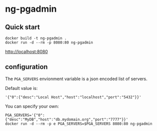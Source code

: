 # ng-pgadmin

## Quick start
```
docker build -t ng-pgadmin .
docker run -d --rm -p 8080:80 ng-pgadmin
```
<http://localhost:8080>

## configuration

The `PGA_SERVERS` envionment variable is a json encoded list of servers.

Default value is:
```
'{"0":{"desc":"Local Host","host":"localhost","port":"5432"}}'
```

You can specify your own:
```
PGA_SERVERS='{"0":{"desc":"MyDB","host":"db.mydomain.org","port":"7777"}}'
docker run -d --rm -p e PGA_SERVERS=$PGA_SERVERS 8080:80 ng-pgadmin
```
